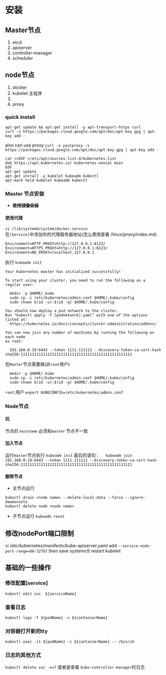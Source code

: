 # 安装
## Master节点
1. etcd
2. apiserver
3. controller-manager
4. scheduler
## node节点
1. docker 
2. kubelet 主程序
3. 
4. proxy
### quick install
```
apt-get update && apt-get install -y apt-transport-https curl
curl -s https://packages.cloud.google.com/apt/doc/apt-key.gpg | apt-key add -
```
also can use proxy `curl -x youtproxy -s https://packages.cloud.google.com/apt/doc/apt-key.gpg | apt-key add -`
```
cat <<EOF >/etc/apt/sources.list.d/kubernetes.list
deb https://apt.kubernetes.io/ kubernetes-xenial main
EOF
apt-get update
apt-get install -y kubelet kubeadm kubectl
apt-mark hold kubelet kubeadm kubectl
```
### Master 节点安装
+ ~~**使用镜像安装**~~
#### 使用代理
`vi /lib/systemd/system/docker.service`  
在`[Service]`中添加你的代理服务器地址(怎么使用查看 /linux/proxy/index.md)
```
Environment=HTTP_PROXY=http://127.0.0.1:8123/
Environment=HTTPS_PROXY=http://127.0.0.1:8123/
Environment=NO_PROXY=localhost,127.0.0.1
```
执行 ` kubeadm init `

```
Your Kubernetes master has initialized successfully!

To start using your cluster, you need to run the following as a regular user:

  mkdir -p $HOME/.kube
  sudo cp -i /etc/kubernetes/admin.conf $HOME/.kube/config
  sudo chown $(id -u):$(id -g) $HOME/.kube/config

You should now deploy a pod network to the cluster.
Run "kubectl apply -f [podnetwork].yaml" with one of the options listed at:
  https://kubernetes.io/docs/concepts/cluster-administration/addons/

You can now join any number of machines by running the following on each node
as root:

  192.168.0.19:6443 --token 1111.111111 --discovery-token-ca-cert-hash sha256:11111111111111111111111111111111111111111111111111
```

在`Master`节点需要做(非`root`用户)
```
  mkdir -p $HOME/.kube
  sudo cp -i /etc/kubernetes/admin.conf $HOME/.kube/config
  sudo chown $(id -u):$(id -g) $HOME/.kube/config
```
`root` 用户 `export KUBECONFIG=/etc/kubernetes/admin.conf`
### Node节点
#### 坑
节点的 `hostname` 必须和`master` 节点不一致
#### 加入节点
运行`master`节点执行 `kubeadm init` 最后的语句： 
`  kubeadm join 192.168.0.19:6443 --token 1111.111111 --discovery-token-ca-cert-hash sha256:11111111111111111111111111111111111111111111111111`
#### 删除节点
- 主节点运行
```
kubectl drain <node name> --delete-local-data --force --ignore-daemonsets
kubectl delete node <node name>
```

- 子节点运行
`kubeadm reset`


## 修改nodePort端口限制
vi /etc/kubernetes/manifests/kube-apiserver.yaml
add `--service-node-port-range=80-32767` then save
systemctl restart kubelet

## 基础的一些操作
### 修改配置[service]
`kubectl edit svc  ${serviceName}`
### 查看日志
`kubectl logs -f ${podName} -c ${containerName}`
### 对容器打开新的tty
`kubectl exec -it ${podName} -c ${containerName} -- /bin/sh`

### 日志的其他方式
`kubectl delete svc -v=7`
或者是查看 `kube-controller-manager`的日志